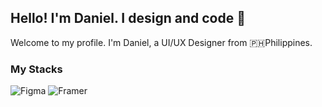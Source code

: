 ## Hello! I'm Daniel. I design and code 👋

Welcome to my profile. I'm Daniel, a UI/UX Designer from 🇵🇭Philippines.

### My Stacks
![Figma](https://img.shields.io/badge/figma-%23F24E1E.svg?style=for-the-badge&logo=figma&logoColor=white) ![Framer](https://img.shields.io/badge/Framer-black?style=for-the-badge&logo=framer&logoColor=blue)


